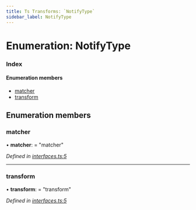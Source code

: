 ```yaml
---
title: Ts Transforms: `NotifyType`
sidebar_label: NotifyType
---
```


# Enumeration: NotifyType

### Index

#### Enumeration members

* [matcher](notifytype.md#matcher)
* [transform](notifytype.md#transform)

## Enumeration members

###  matcher

• **matcher**: = "matcher"

*Defined in [interfaces.ts:5](https://github.com/terascope/teraslice/blob/9dc0f8b8/packages/ts-transforms/src/interfaces.ts#L5)*

___

###  transform

• **transform**: = "transform"

*Defined in [interfaces.ts:5](https://github.com/terascope/teraslice/blob/9dc0f8b8/packages/ts-transforms/src/interfaces.ts#L5)*

